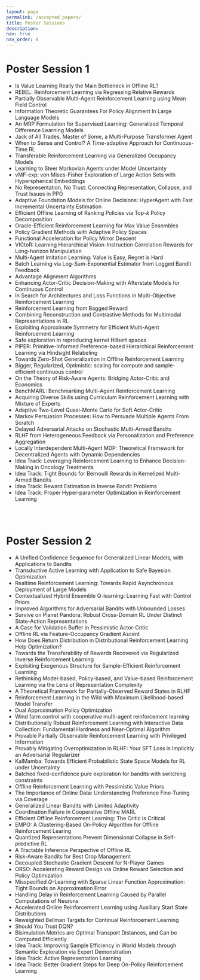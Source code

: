 ```yaml
---
layout: page
permalink: /accepted_papers/
title: Poster Sessions
description:
nav: true
nav_order: 4
---
```


<h1>Poster Session 1</h1>

- Is Value Learning Really the Main Bottleneck in Offline RL? <br>
- REBEL: Reinforcement Learning via Regressing Relative Rewards <br>
- Partially Observable Multi-Agent Reinforcement Learning using Mean Field Control <br>
- Information Theoretic Guarantees For Policy Alignment In Large Language Models <br>
- An MRP Formulation for Supervised Learning: Generalized Temporal Difference Learning Models <br>
- Jack of All Trades, Master of Some, a Multi-Purpose Transformer Agent <br>
- When to Sense and Control? A Time-adaptive Approach for Continuous-Time RL <br>
- Transferable Reinforcement Learning via Generalized Occupancy Models <br>
- Learning to Steer Markovian Agents under Model Uncertainty <br>
- vMF-exp: von Mises-Fisher Exploration of Large Action Sets with Hyperspherical Embeddings <br>
- No Representation, No Trust: Connecting Representation, Collapse, and Trust Issues in PPO <br>
- Adaptive Foundation Models for Online Decisions: HyperAgent with Fast Incremental Uncertainty Estimation <br>
- Efficient Offline Learning of Ranking Policies via Top-$k$ Policy Decomposition <br>
- Oracle-Efficient Reinforcement Learning for Max Value Ensembles <br>
- Policy Gradient Methods with Adaptive Policy Spaces <br>
- Functional Acceleration for Policy Mirror Descent <br>
- VICtoR: Learning Hierarchical Vision-Instruction Correlation Rewards for Long-horizon Manipulation <br>
- Multi-Agent Imitation Learning: Value is Easy, Regret is Hard <br>
- Batch Learning via Log-Sum-Exponential Estimator from Logged Bandit Feedback <br>
- Advantage Alignment Algorithms <br>
- Enhancing Actor-Critic Decision-Making with Afterstate Models for Continuous Control <br>
- In Search for Architectures and Loss Functions in Multi-Objective Reinforcement Learning <br>
- Reinforcement Learning from Bagged Reward <br>
- Combining Reconstruction and Contrastive Methods for Multimodal Representations in RL <br>
- Exploiting Approximate Symmetry for Efficient Multi-Agent Reinforcement Learning <br>
- Safe exploration in reproducing kernel Hilbert spaces <br>
- PIPER: Primitive-Informed Preference-based Hierarchical Reinforcement Learning via Hindsight Relabeling <br>
- Towards Zero-Shot Generalization in Offline Reinforcement Learning <br>
- Bigger, Regularized, Optimistic: scaling for compute and sample-efficient continuous control <br>
- On the Theory of Risk-Aware Agents: Bridging Actor-Critic and Economics <br>
- BenchMARL: Benchmarking Multi-Agent Reinforcement Learning <br>
- Acquiring Diverse Skills using Curriculum Reinforcement Learning with Mixture of Experts <br>
- Adaptive Two-Level Quasi-Monte Carlo for Soft Actor-Critic <br>
- Markov Persuasion Processes: How to Persuade Multiple Agents From Scratch <br>
- Delayed Adversarial Attacks on Stochastic Multi-Armed Bandits <br>
- RLHF from Heterogeneous Feedback via Personalization and Preference Aggregation <br>
- Locally Interdependent Multi-Agent MDP: Theoretical Framework for Decentralized Agents with Dynamic Dependencies <br>
- Idea Track: Leveraging Reinforcement Learning to Enhance Decision-Making in Oncology Treatments <br>
- Idea Track: Tight Bounds for Bernoulli Rewards in Kernelized Multi-Armed Bandits <br>
- Idea Track: Reward Estimation in Inverse Bandit Problems <br>
- Idea Track: Proper Hyper-parameter Optimization in Reinforcement Learning <br>

<br><br>
<h1>Poster Session 2</h1>

- A Unified Confidence Sequence for Generalized Linear Models, with Applications to Bandits <br>
- Transductive Active Learning with Application to Safe Bayesian Optimization <br>
- Realtime Reinforcement Learning: Towards Rapid Asynchronous Deployment of Large Models <br>
- Contextualized Hybrid Ensemble Q-learning: Learning Fast with Control Priors <br>
- Improved Algorithms for Adversarial Bandits with Unbounded Losses <br>
- Survive on Planet Pandora: Robust Cross-Domain RL Under Distinct State-Action Representations <br>
- A Case for Validation Buffer in Pessimistic Actor-Critic <br>
- Offline RL via Feature-Occupancy Gradient Ascent <br>
- How Does Return Distribution in Distributional Reinforcement Learning Help Optimization? <br>
- Towards the Transferability of Rewards Recovered via Regularized Inverse Reinforcement Learning <br>
- Exploiting Exogenous Structure for Sample-Efficient Reinforcement Learning <br>
- Rethinking Model-based, Policy-based, and Value-based Reinforcement Learning via the Lens of Representation Complexity <br>
- A Theoretical Framework for Partially-Observed Reward States in RLHF <br>
- Reinforcement Learning in the Wild with Maximum Likelihood-based Model Transfer <br>
- Dual Approximation Policy Optimization <br>
- Wind farm control with cooperative multi-agent reinforcement learning <br>
- Distributionally Robust Reinforcement Learning with Interactive Data Collection: Fundamental Hardness and Near-Optimal Algorithm <br>
- Provable Partially Observable Reinforcement Learning with Privileged Information <br>
- Provably Mitigating Overoptimization in RLHF: Your SFT Loss is Implicitly an Adversarial Regularizer <br>
- KalMamba: Towards Efficient Probabilistic State Space Models for RL under Uncertainty <br>
- Batched fixed-confidence pure exploration for bandits with switching constraints <br>
- Offline Reinforcement Learning with Pessimistic Value Priors <br>
- The Importance of Online Data: Understanding Preference Fine-Tuning via Coverage <br>
- Generalized Linear Bandits with Limited Adaptivity <br>
- Coordination Failure in Cooperative Offline MARL <br>
- Efficient Offline Reinforcement Learning: The Critic is Critical <br>
- EMPO: A Clustering-Based On-Policy Algorithm for Offline Reinforcement Learing <br>
- Quantized Representations Prevent Dimensional Collapse in Self-predictive RL <br>
- A Tractable Inference Perspective of Offline RL <br>
- Risk-Aware Bandits for Best Crop Management <br>
- Decoupled Stochastic Gradient Descent for N-Player Games <br>
- ORSO: Accelerating Reward Design via Online Reward Selection and Policy Optimization <br>
- Misspecified $Q$-Learning with Sparse Linear Function Approximation: Tight Bounds on Approximation Error <br>
- Handling Delay in Reinforcement Learning Caused by Parallel Computations of Neurons <br>
- Accelerated Online Reinforcement Learning using Auxiliary Start State Distributions <br>
- Reweighted Bellman Targets for Continual Reinforcement Learning <br>
- Should You Trust DQN? <br>
- Bisimulation Metrics are Optimal Transport Distances, and Can be Computed Efficiently <br>
- Idea Track: Improving Sample Efficiency in World Models through Semantic Exploration via Expert Demonstration <br>
- Idea Track: Active Representation Learning <br>
- Idea Track: Better Gradient Steps for Deep On-Policy Reinforcement Learning <br>
